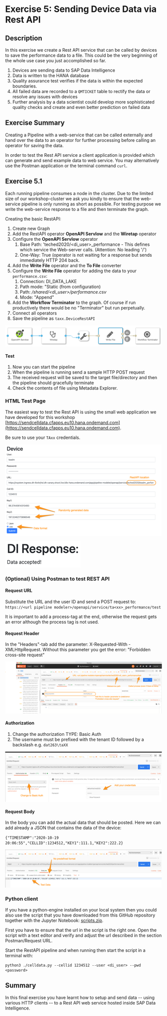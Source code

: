 # Exercise 5: Sending Device Data via Rest API

## Description
In this exercise we create a Rest API service that can be called by devices to save the performance data to a file. This could be the very beginning of the whole use case you just accomplished so far.  
1. Devices are sending data to SAP Data Intelligence
2. Data is written to the HANA database
3. Quality assurance test verifies if the data is within the expected boundaries.
4. All failed data are recorded to a `QMTICKET` table to rectify the data or resolve any issues with devices
5. Further analysis by a data scientist could develop more sophisticated quality checks and create and even better prediction on failed data


## Exercise Summary

Creating a Pipeline with a web-service that can be called externally and hand over the data to an operator for further processing before calling an operator for saving the data.

In order to test the Rest API service a client application is provided which can generate and send example data to web service. You may alternatively use the Postman application or the terminal command `curl`.

## Exercise 5.1
Each running pipeline consumes a node in the cluster. Due to the limited size of our workshop-cluster we ask you kindly to ensure that the web-service pipeline is only running as short as possible. For testing purpose we write the web-service response to a file and then terminate the graph.

Creating the basic RestAPI:

1. Create new Graph
2. Add the RestAPI operator **OpenAPI Servlow** and the **Wiretap** operator
3. Configure the **OpenAPI Servlow** operator
	1.  Base Path: 'teched2020/\<di_user\>\_performance - This defines which service the Web-server calls. (Attention: No leading '/')
	2. One-Way: True (operator is not waiting for a response but sends immediately HTTP 204 back.
4. Add the **Write File** operator and the **To File** converter
5. Configure the **Write File** operator for adding the data to your `performance.csv`:
	1. Connection: DI_DATA_LAKE
	2. Path mode: "Static (from configuration)
	3. Path: */shared/\<di_user\>/performance.csv*
	4. Mode: "Append"
6. Add the **Workflow Terminator** to the graph. Of course if run productively there would be no "Terminator" but run perpetually.
7. Connect all operators  
8. Save the pipeline as `taxx.DeviceRestAPI`

![restapi](./images/restapi1.png)

#### Test

1. Now you can start the pipeline
2. When the pipeline is running send a sample HTTP POST request
3. The received request will be saved to the target file/directory and then the pipeline should gracefully terminate
4. Check the contents of file using Metadata Explorer.


### HTML Test Page

The easiest way to test the Rest API is using the small web application we have developed for this workshop [https://sendcelldata.cfapps.eu10.hana.ondemand.com](https://sendcelldata.cfapps.eu10.hana.ondemand.com).

Be sure to use your `TAxx` credentials.

![Test Page](./images/TestRestAPI.png)

![Response Page](./images/ResponseTestRestAPI.png)

### (Optional) Using Postman to test REST API
#### Request URL


Substitute the URL and the user ID and send a POST request to: `https://<url pipeline modeler>/openapi/service/ta<xx>_performance/test`

It is important to add a process-tag at the end, otherwise the request gets an error although the process tag is not used.

#### Request Header
In the "Headers"-tab add the parameter: X-Requested-With - XMLHttpRequest. Without this parameter you get the error: "Forbidden cross-site request"

![postman1](./images/postman1.png)

#### Authorization
1. Change the authorization TYPE: Basic Auth
2. The username must be prefixed with the tenant ID followed by a backslash e.g. `dat263\taXX`

![postman3](./images/postman3.png)

#### Request Body

In the body you can add the actual data that should be posted. Here we can add already a JSON that contains the data of the device:

`{"TIMESTAMP":"2020-10-19 20:06:55","CELLID":1234512,"KEY1":111.1,"KEY2":222.2}`

![postman2](./images/postman2.png)



### Python client

If you have a python-engine installed on your local system then you could also use the script that you have downloaded from this GitHub repository together with the Jupyter Notebook: [scripts.zip](../../scripts.zip).

First you have to ensure that the url in the script is the right one. Open the script with a text editor and verify and adjust the url described in the section Postman/Request URL.

Start the RestAPI pipeline and when running then start the script in a terminal with:

```
python3 ./celldata.py --cellid 1234512 --user <di_user> --pwd <password>
```

## Summary

In this final exercise you have learnt how to setup and send data -- using various HTTP clients -- to a Rest API web service hosted inside SAP Data Intelligence.
